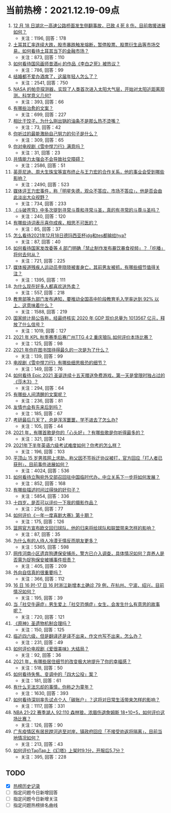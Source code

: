 # 当前热榜：2021.12.19-09点
1. [12 月 18 日湖北一高速公路桥面发生侧翻事故，已致 4 死 8 伤，目前救援进展如何？](https://www.zhihu.com/question/506930287)
    * 关注：1196, 回答：178
2. [土耳其汇率连续大跌，股市暴跌触发熔断，暂停股票、股票衍生品等市场交易，如何看待土耳其当下的金融市场？](https://www.zhihu.com/question/506772347)
    * 关注：873, 回答：110
3. [如何看待国风画师昔酒xj 的作品《李白之死》被热议？](https://www.zhihu.com/question/506260400)
    * 关注：786, 回答：99
4. [结婚都不爱办酒席了，这届年轻人怎么了？](https://www.zhihu.com/question/494648106)
    * 关注：2541, 回答：750
5. [NASA 的帕克探测器，实现了人类首次进入太阳大气层，开始对太阳近距离观测，科学意义几何?](https://www.zhihu.com/question/506345072)
    * 关注：393, 回答：66
6. [有哪些治愈的文案？](https://www.zhihu.com/question/484713864)
    * 关注：699, 回答：227
7. [相比于饺子，为什么刚出锅的油条不是那么热不烫嘴？](https://www.zhihu.com/question/446429738)
    * 关注：73, 回答：42
8. [你听过的最能激励自己努力的句子是什么？](https://www.zhihu.com/question/488026351)
    * 关注：309, 回答：65
9. [你对电视剧《雪中悍刀行》满意吗？](https://www.zhihu.com/question/506360746)
    * 关注：31, 回答：23
10. [共情能力太强会不会导致社交障碍？](https://www.zhihu.com/question/23309820)
    * 关注：2586, 回答：51
11. [英菲尼迪、周大生珠宝等宣布终止与王力宏的合作关系，他的事业会受到哪些影响？](https://www.zhihu.com/question/506786409)
    * 关注：2490, 回答：523
12. [媒体评王力宏事件，称「明星失德，观众不答应，市场不答应」，他是否会由此淡出大众视野？](https://www.zhihu.com/question/506960299)
    * 关注：734, 回答：233
13. [《斗破苍穹》中多次提到寻常斗尊和寻常斗圣，真的有寻常的斗尊斗圣吗？](https://www.zhihu.com/question/496345086)
    * 关注：240, 回答：120
14. [有哪些诗词表示喜你成疾，相思不可医的？](https://www.zhihu.com/question/501859647)
    * 关注：85, 回答：37
15. [怎么看待2021年12月18日德玛西亚杯jdg和tes都输给hya?](https://www.zhihu.com/question/506907912)
    * 关注：87, 回答：40
16. [如何看待国家发改委等 4 部门明确「禁止制作发布暴饮暴食视频」？「吃播」将何去何从？](https://www.zhihu.com/question/506694873)
    * 关注：721, 回答：225
17. [媒体报道残疾人运动员李晓晓被害身亡，其前男友被抓，有哪些细节值得关注？](https://www.zhihu.com/question/506694501)
    * 关注：1395, 回答：111
18. [为什么现在好多人都喜欢送外卖？](https://www.zhihu.com/question/501052607)
    * 关注：557, 回答：218
19. [教育部等九部门发布通知，要推动全国高中阶段教育毛入学率达到 92% 以上，这意味着什么？](https://www.zhihu.com/question/506374493)
    * 关注：1588, 回答：219
20. [国家统计局公告称，经最终核实 2020 年 GDP 现价总量为 1013567 亿元，释放了什么信号？](https://www.zhihu.com/question/506604162)
    * 关注：1019, 回答：127
21. [2021 年 KPL 秋季赛季后赛广州TTG 4:2 重庆狼队,如何评价本场比赛？](https://www.zhihu.com/question/506972271)
    * 关注：125, 回答：98
22. [2021 年你在图书馆待得最久的一次是为了什么？](https://www.zhihu.com/question/503475367)
    * 关注：139, 回答：99
23. [电视剧《雪中悍刀行》有哪些细思极恐的细节？](https://www.zhihu.com/question/506147652)
    * 关注：149, 回答：76
24. [如何看待 Epic 2021 圣诞连续十五天赠送免费游戏，第一天是曾限时独占过的《莎木3》？](https://www.zhihu.com/question/506401832)
    * 关注：294, 回答：64
25. [有哪些人间清醒的文案呢？](https://www.zhihu.com/question/505353319)
    * 关注：236, 回答：81
26. [友情也会有先来后到吗？](https://www.zhihu.com/question/505735074)
    * 关注：185, 回答：67
27. [考研最后几天了，总是浑浑噩噩，学不进去了怎么办?](https://www.zhihu.com/question/504763883)
    * 关注：105, 回答：44
28. [2021 年，有哪首歌是你的「心头好」？有哪些歌是你听得最多的？](https://www.zhihu.com/question/503251757)
    * 关注：321, 回答：124
29. [2021年下半年英语六级考试难度如何？你考的怎么样？](https://www.zhihu.com/question/506929615)
    * 关注：196, 回答：103
30. [平顶山 15 岁男孩网上求助，称父因不签拆迁协议被打，官方回应「打人者已获刑」，目前事件进展如何？](https://www.zhihu.com/question/506620221)
    * 关注：4024, 回答：536
31. [如何看待立陶宛外交部召回驻中国临时代办，中立关系下一步将如何发展？](https://www.zhihu.com/question/506271561)
    * 关注：852, 回答：168
32. [有哪些描述时间过得快的好句子？](https://www.zhihu.com/question/40225132)
    * 关注：5854, 回答：336
33. [十四岁，是否可以评价一下我的摄影作品？](https://www.zhihu.com/question/503589848)
    * 关注：256, 回答：77
34. [如何评价《一年一度喜剧大赛》第十期？](https://www.zhihu.com/question/505388497)
    * 关注：175, 回答：126
35. [篮网官方宣布欧文回归球队，他的归来将给球队和联盟带来怎样的影响？](https://www.zhihu.com/question/506822810)
    * 关注：87, 回答：35
36. [为什么有的人待人冷漠无情反而朋友更多？](https://www.zhihu.com/question/270794084)
    * 关注：5365, 回答：598
37. [网传河南小区遗弃狗遭保安捕杀，警方已介入调查，具体情况如何？弃养人是否需为捉狗保安被捕事件担责？](https://www.zhihu.com/question/506840563)
    * 关注：405, 回答：209
38. [外向自信真的很重要吗？](https://www.zhihu.com/question/505680710)
    * 关注：366, 回答：112
39. [16 日 16 时-17 日 16 时浙江新增本土确诊 79 例，在杭州、宁波、绍兴，目前情况如何？](https://www.zhihu.com/question/506589473)
    * 关注：195, 回答：39
40. [当「社交牛逼症」男生爱上「社交恐惧症」女生，会发生什么有意思的故事呢？](https://www.zhihu.com/question/499623438)
    * 关注：720, 回答：121
41. [《原神》圣遗物机制合理吗？](https://www.zhihu.com/question/506348362)
    * 关注：150, 回答：125
42. [临近四六级，但是翻译还是译不出来，作文也写不出来，怎么办？](https://www.zhihu.com/question/327775859)
    * 关注：231, 回答：49
43. [如何评价电视剧《爱很美味》大结局？](https://www.zhihu.com/question/506674714)
    * 关注：92, 回答：36
44. [2021 年，有哪些居住细节的改变极大地提升了你的幸福感？](https://www.zhihu.com/question/504272882)
    * 关注：518, 回答：50
45. [如何看待失焦、变调中的「四大公投」案？](https://www.zhihu.com/question/496739639)
    * 关注：181, 回答：61
46. [有什么无法忘却的事情，你称之为童年？](https://www.zhihu.com/question/307539671)
    * 关注：1630, 回答：393
47. [如何看待深圳率先试点个人「碳账户」？这将对日常生活带来怎样的影响？](https://www.zhihu.com/question/506705085)
    * 关注：1117, 回答：331
48. [NBA 21-22 赛季湖人 92:110 森林狼，浓眉伤退詹姆斯 18+10+5，如何评价这场比赛？](https://www.zhihu.com/question/506831455)
    * 关注：126, 回答：90
49. [广东疫情区有居民蹚河逃至对岸，镇政府回应「不接受劝返将隔离」，目前当地情况如何？](https://www.zhihu.com/question/506653721)
    * 关注：213, 回答：43
50. [如何评价TapTap上《幻塔》上架时9.1分，开服后5.7分？](https://www.zhihu.com/question/428772176)
    * 关注：395, 回答：228
## TODO
* [x] [热榜历史记录](hot_history/AllHot.md)
* [ ] 指定问题今日新增回答
* [ ] 指定问题今日新增关注
* [ ] 指定问题热榜排名曲线
